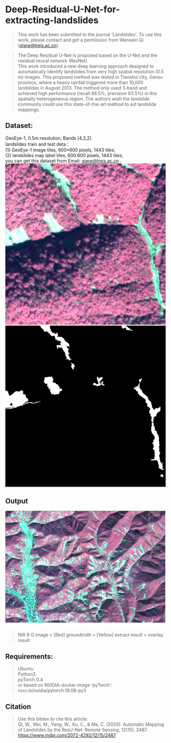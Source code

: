 # Deep-Residual-U-Net-for-extracting-landslides
> This work has been submitted to the journal 'Landslides'. To use this work, please contact and get a permission from Wenwen Qi (qiww@lreis.ac.cn). 

> The Deep Residual U-Net is proposed based on the U-Net and the residual neural network (ResNet).<br>
> This work introduced a new deep learning approach designed to automatically identify landslides from very high spatial resolution (0.5 m) images. This proposed method was tested in Tianshui city, Gansu province, where a heavy rainfall triggered more than 10,000 landslides in August 2013. The method only used 3-band and achieved high performance (recall 88.5%, precision 63.5%) in this spatially heterogeneous region. The authors wish the landslide community could use this state-of-the-art method to aid landslide mappings. <br>

## Dataset:
GeoEye-1, 0.5m resolution, Bands [4,3,2].<br>
landslides train and test data：<br>
(1) GeoEye-1 image tiles, 600*600 pixels,  1443 tiles;<br>
(2) landslides map label tiles, 600 600 pixels, 1443 tiles;<br>
you can get this dataset  from Email: qiww@lreis.ac.cn .<br>
![](https://github.com/WenwenQi/Deep-Residual-U-Net-for-extracting-landslides/blob/master/data-ls/data%20samples/train_282.jpg "image")
![](https://github.com/WenwenQi/Deep-Residual-U-Net-for-extracting-landslides/blob/master/data-ls/data%20samples/train_282_label.jpg "groundtruth")

## Output
![](https://github.com/WenwenQi/Deep-Residual-U-Net-for-extracting-landslides/blob/master/data-ls/lanslide.gif "output result")
> NIR R G image > [Red] groundtruth > [Yellow] extract result > overlay result <br>
## Requirements:
> Ubuntu<br>
> Python3<br>
> pyTorch 0.4<br>
> or based on NVIDIA-docker image 'pyTorch': nvcr.io/nvidia/pytorch:18.08-py3<br>
## Citation
> Use this bibtex to cite this article:<br>
> Qi, W., Wei, M., Yang, W., Xu, C., & Ma, C. (2020). Automatic Mapping of Landslides by the ResU-Net. Remote Sensing, 12(15), 2487. https://www.mdpi.com/2072-4292/12/15/2487 <br>

